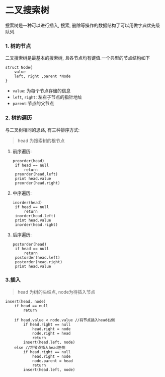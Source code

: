 # 二叉搜索树

搜索树是一种可以进行插入, 搜索, 删除等操作的数据结构了可以用做字典优先级队列. 

### 1. 树的节点

二叉搜索树是最基本的搜索树, 且各节点均有键值.一个典型的节点结构如下

```
struct Node{
	value
	left, right ,parent *Node
}
```

- `value`: 为每个节点存储的信息
- `left`, `right`: 左右子节点的指针地址
- `parent`:节点的父节点



### 2. 树的遍历

与二叉树相同的思路, 有三种排序方式:

> head 为搜索树的根节点

1. 前序遍历:

   ```
   preorder(head)
   	if head == null
   		return
   	preorder(head.left)
   	print head.value
   	preorder(head.right)
   ```

2. 中序遍历:

   ```
   inorder(head)
   	if head == null
   		return
   	inorder(head.left)
   	print head.value
   	inorder(head.right)
   ```

3. 后序遍历:

   ```
   postorder(head)
   	if head == null
   		return
   	postorder(head.left)
   	postorder(head.right)
   	print head.value
   ```

### 3.插入

> head 为树的头结点, node为待插入节点

```
insert(head, node)
	if head == null
		return
	
	if head.value < node.value //将节点插入head右侧
		if head.right == null
			head.right = node
			node.right = head
			return
		insert(head.left, node)
	else //将节点插入head左侧
		if head.right == null
			head.right = node
			node.parent = head
			return
		insert(head.left, node)
```

